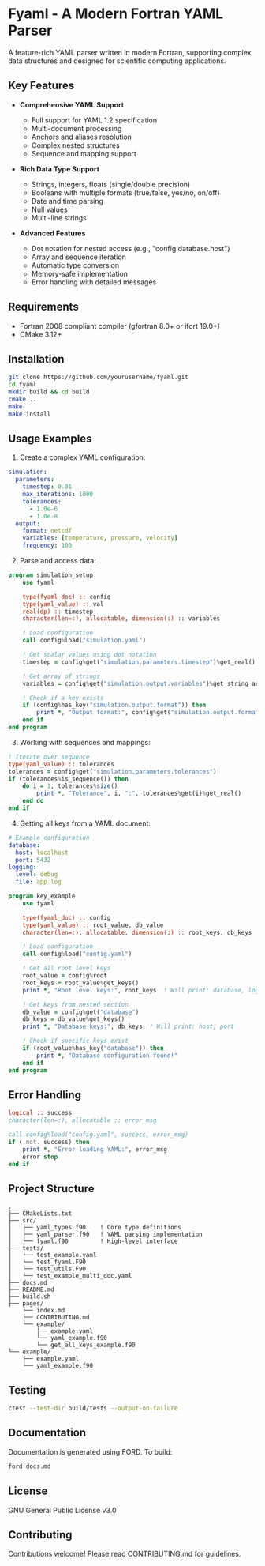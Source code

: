 # Fyaml - A Modern Fortran YAML Parser

A feature-rich YAML parser written in modern Fortran, supporting complex data structures and designed for scientific computing applications.

## Key Features

- **Comprehensive YAML Support**
  - Full support for YAML 1.2 specification
  - Multi-document processing
  - Anchors and aliases resolution
  - Complex nested structures
  - Sequence and mapping support

- **Rich Data Type Support**
  - Strings, integers, floats (single/double precision)
  - Booleans with multiple formats (true/false, yes/no, on/off)
  - Date and time parsing
  - Null values
  - Multi-line strings

- **Advanced Features**
  - Dot notation for nested access (e.g., "config.database.host")
  - Array and sequence iteration
  - Automatic type conversion
  - Memory-safe implementation
  - Error handling with detailed messages

## Requirements

- Fortran 2008 compliant compiler (gfortran 8.0+ or ifort 19.0+)
- CMake 3.12+

## Installation

```bash
git clone https://github.com/yourusername/fyaml.git
cd fyaml
mkdir build && cd build
cmake ..
make
make install
```

## Usage Examples

1) Create a complex YAML configuration:

```yaml
simulation:
  parameters:
    timestep: 0.01
    max_iterations: 1000
    tolerances:
      - 1.0e-6
      - 1.0e-8
  output:
    format: netcdf
    variables: [temperature, pressure, velocity]
    frequency: 100
```

2) Parse and access data:

```fortran
program simulation_setup
    use fyaml

    type(fyaml_doc) :: config
    type(yaml_value) :: val
    real(dp) :: timestep
    character(len=:), allocatable, dimension(:) :: variables

    ! Load configuration
    call config%load("simulation.yaml")

    ! Get scalar values using dot notation
    timestep = config%get("simulation.parameters.timestep")%get_real()

    ! Get array of strings
    variables = config%get("simulation.output.variables")%get_string_array()

    ! Check if a key exists
    if (config%has_key("simulation.output.format")) then
        print *, "Output format:", config%get("simulation.output.format")%get_str()
    end if
end program
```

3) Working with sequences and mappings:

```fortran
! Iterate over sequence
type(yaml_value) :: tolerances
tolerances = config%get("simulation.parameters.tolerances")
if (tolerances%is_sequence()) then
    do i = 1, tolerances%size()
        print *, "Tolerance", i, ":", tolerances%get(i)%get_real()
    end do
end if
```

4) Getting all keys from a YAML document:

```yaml
# Example configuration
database:
  host: localhost
  port: 5432
logging:
  level: debug
  file: app.log
```

```fortran
program key_example
    use fyaml

    type(fyaml_doc) :: config
    type(yaml_value) :: root_value, db_value
    character(len=:), allocatable, dimension(:) :: root_keys, db_keys

    ! Load configuration
    call config%load("config.yaml")

    ! Get all root level keys
    root_value = config%root
    root_keys = root_value%get_keys()
    print *, "Root level keys:", root_keys  ! Will print: database, logging

    ! Get keys from nested section
    db_value = config%get("database")
    db_keys = db_value%get_keys()
    print *, "Database keys:", db_keys  ! Will print: host, port

    ! Check if specific keys exist
    if (root_value%has_key("database")) then
        print *, "Database configuration found!"
    end if
end program
```

## Error Handling

```fortran
logical :: success
character(len=:), allocatable :: error_msg

call config%load("config.yaml", success, error_msg)
if (.not. success) then
    print *, "Error loading YAML:", error_msg
    error stop
end if
```

## Project Structure
```text
.
├── CMakeLists.txt
├── src/
│   ├── yaml_types.f90    ! Core type definitions
│   ├── yaml_parser.f90   ! YAML parsing implementation
│   └── fyaml.f90         ! High-level interface
├── tests/
│   └── test_example.yaml
│   └── test_fyaml.F90
│   └── test_utils.F90
│   └── test_example_multi_doc.yaml
├── docs.md
├── README.md
├── build.sh
├── pages/
    └── index.md
    └── CONTRIBUTING.md
    └── example/
        ├── example.yaml
        └── yaml_example.f90
        └── get_all_keys_example.f90
└── example/
    ├── example.yaml
    └── yaml_example.f90
```

## Testing
```bash
ctest --test-dir build/tests --output-on-failure
```

## Documentation
Documentation is generated using FORD. To build:

```bash
ford docs.md
```

## License
GNU General Public License v3.0

## Contributing
Contributions welcome! Please read CONTRIBUTING.md for guidelines.
